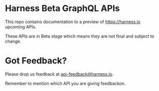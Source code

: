 # Harness Beta GraphQL APIs

This repo contains documentation to a preview of https://harness.io upcoming APIs. 

These APIs are in Beta stage which means they are not final and subject to change.

# Got Feedback?

Please drop us feedback at api-feedback@harness.io. 

Remember to mention which API you are giving feedbackon.
